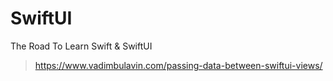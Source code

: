 # SwiftUI
The Road To Learn Swift &amp; SwiftUI 

> https://www.vadimbulavin.com/passing-data-between-swiftui-views/
